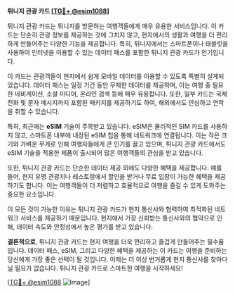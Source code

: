 **튀니지 관광 카드 [[TG💪+ @esim1088](https://t.me/s/esim1088)]**

튀니지 관광 카드는 튀니지를 방문하는 여행객들에게 매우 유용한 서비스입니다. 이 카드는 단순히 관광 정보를 제공하는 것에 그치지 않고, 현지에서의 생활과 여행을 더 편리하게 만들어주는 다양한 기능을 제공합니다. 특히, 튀니지에서는 스마트폰이나 태블릿을 사용하여 인터넷을 이용할 수 있는 데이터 패스를 포함한 튀니지 관광 카드가 인기입니다.

이 카드는 관광객들이 현지에서 쉽게 모바일 데이터를 이용할 수 있도록 특별히 설계되었습니다. 데이터 패스는 일정 기간 동안 무제한 데이터를 제공하며, 이는 여행 중 필요한 네비게이션, 소셜 미디어, 온라인 검색 등에 매우 유용합니다. 또한, 일부 카드는 국제 전화 및 문자 메시지까지 포함된 패키지를 제공하기도 하여, 해외에서도 안심하고 연락을 취할 수 있습니다.

특히, 최근에는 **eSIM** 기술이 주목받고 있습니다. eSIM은 물리적인 SIM 카드를 사용하지 않고, 스마트폰 내부에 내장된 eSIM 칩을 통해 네트워크에 연결됩니다. 이는 작은 크기와 가벼운 무게로 인해 여행자들에게 큰 인기를 끌고 있으며, 튀니지 관광 카드에서도 eSIM 기술을 적용한 제품이 출시되어 많은 여행객들의 관심을 받고 있습니다.

또한, 튀니지 관광 카드는 단순한 데이터 제공 외에도 다양한 혜택을 제공합니다. 예를 들어, 현지 유명 관광지나 레스토랑에서 할인을 받거나 무료 입장이 가능한 혜택을 제공하기도 합니다. 이는 여행객들이 더 저렴하고 효율적으로 여행을 즐길 수 있게 도와주는 중요한 요소입니다.

이 모든 것이 가능한 이유는 튀니지 관광 카드가 현지 통신사와 협력하여 최적화된 네트워크 서비스를 제공하기 때문입니다. 현지에서 가장 신뢰받는 통신사와의 협약으로 인해, 데이터 속도와 안정성에서 높은 평가를 받고 있습니다.

**결론적으로**, 튀니지 관광 카드는 현지 여행을 더욱 편리하고 즐겁게 만들어주는 필수품입니다. 데이터 패스, eSIM, 그리고 다양한 혜택을 제공하는 이 카드는 여행을 준비하는 당신에게 가장 좋은 선택이 될 것입니다. 이제는 더 이상 번거롭게 현지 통신사를 찾아다닐 필요가 없습니다. 튀니지 관광 카드로 스마트한 여행을 시작하세요!

[[TG💪+ @esim1088](https://t.me/s/esim1088) ![Image](https://i.postimg.cc/Y0z9fWf4/image.png)]